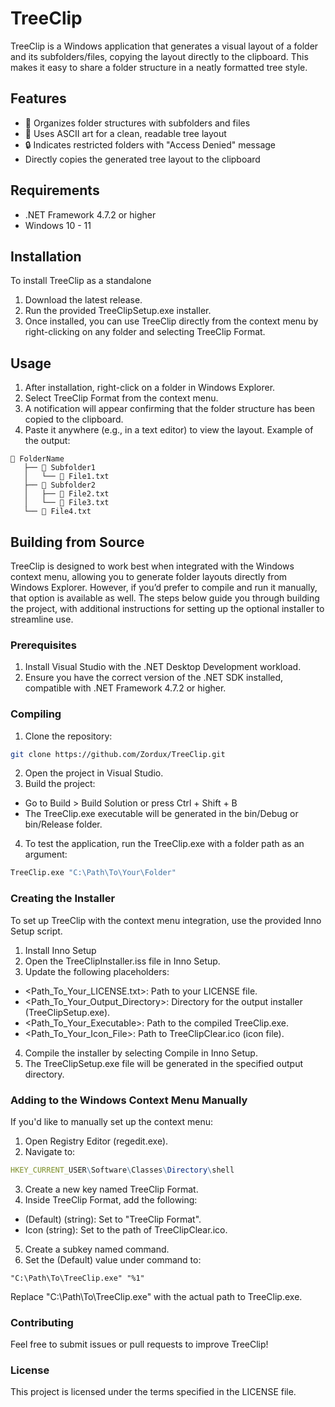 
# TreeClip

TreeClip is a Windows application that generates a visual layout of a folder and its subfolders/files, copying the layout directly to the clipboard. This makes it easy to share a folder structure in a neatly formatted tree style.

## Features

- 📁 Organizes folder structures with subfolders and files
- 📄 Uses ASCII art for a clean, readable tree layout
- 🔒 Indicates restricted folders with "Access Denied" message
- Directly copies the generated tree layout to the clipboard


## Requirements
- .NET Framework 4.7.2 or higher
- Windows 10 - 11
## Installation

To install TreeClip as a standalone

1. Download the latest release.
2. Run the provided TreeClipSetup.exe installer.
3. Once installed, you can use TreeClip directly from the context menu by right-clicking on any folder and selecting TreeClip Format.
## Usage

1. After installation, right-click on a folder in Windows Explorer.
2. Select TreeClip Format from the context menu.
3. A notification will appear confirming that the folder structure has been copied to the clipboard.
4. Paste it anywhere (e.g., in a text editor) to view the layout.
Example of the output:
```
📁 FolderName
   ├── 📁 Subfolder1
   │   └── 📄 File1.txt
   ├── 📁 Subfolder2
   │   ├── 📄 File2.txt
   │   └── 📄 File3.txt
   └── 📄 File4.txt

```


## Building from Source
TreeClip is designed to work best when integrated with the Windows context menu, allowing you to generate folder layouts directly from Windows Explorer. However, if you’d prefer to compile and run it manually, that option is available as well. The steps below guide you through building the project, with additional instructions for setting up the optional installer to streamline use.
### Prerequisites
1. Install Visual Studio with the .NET Desktop Development workload.
2. Ensure you have the correct version of the .NET SDK installed, compatible with .NET Framework 4.7.2 or higher.
### Compiling
1. Clone the repository:
```bash
git clone https://github.com/Zordux/TreeClip.git
```
2. Open the project in Visual Studio.
3. Build the project:
- Go to Build > Build Solution or press Ctrl + Shift + B
- The TreeClip.exe executable will be generated in the bin/Debug or bin/Release folder.
4. To test the application, run the TreeClip.exe with a folder path as an argument:
```bash
TreeClip.exe "C:\Path\To\Your\Folder"
```
### Creating the Installer
To set up TreeClip with the context menu integration, use the provided Inno Setup script.
1. Install Inno Setup
2. Open the TreeClipInstaller.iss file in Inno Setup.
3. Update the following placeholders:
- <Path_To_Your_LICENSE.txt>: Path to your LICENSE file.
- <Path_To_Your_Output_Directory>: Directory for the output installer (TreeClipSetup.exe).
- <Path_To_Your_Executable>: Path to the compiled TreeClip.exe.
- <Path_To_Your_Icon_File>: Path to TreeClipClear.ico (icon file).
4. Compile the installer by selecting Compile in Inno Setup.
5. The TreeClipSetup.exe file will be generated in the specified output directory.
### Adding to the Windows Context Menu Manually
If you'd like to manually set up the context menu:
1. Open Registry Editor (regedit.exe).
2. Navigate to: 
```mathematica
HKEY_CURRENT_USER\Software\Classes\Directory\shell
```
3. Create a new key named TreeClip Format.
4. Inside TreeClip Format, add the following:
- (Default) (string): Set to "TreeClip Format".
- Icon (string): Set to the path of TreeClipClear.ico.
5. Create a subkey named command.
6. Set the (Default) value under command to:
```
"C:\Path\To\TreeClip.exe" "%1"
```
Replace "C:\Path\To\TreeClip.exe" with the actual path to TreeClip.exe.
### Contributing
Feel free to submit issues or pull requests to improve TreeClip!

### License
This project is licensed under the terms specified in the LICENSE file.

